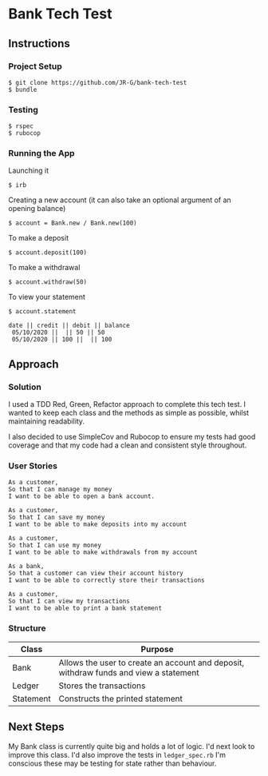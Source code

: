 Bank Tech Test
===

Instructions
---
### Project Setup
```
$ git clone https://github.com/JR-G/bank-tech-test
$ bundle
```

### Testing
```
$ rspec
$ rubocop
```

### Running the App
Launching it
```
$ irb
```
Creating a new account (it can also take an optional argument of an opening balance)
```
$ account = Bank.new / Bank.new(100)
```
To make a deposit
```
$ account.deposit(100)
```
To make a withdrawal
```
$ account.withdraw(50)
```
To view your statement
```
$ account.statement

date || credit || debit || balance
 05/10/2020 ||  || 50 || 50
 05/10/2020 || 100 ||  || 100
```
Approach
---
### Solution
I used a TDD Red, Green, Refactor approach to complete this tech test. I wanted to keep each class and the methods as simple as possible, whilst maintaining readability.

I also decided to use SimpleCov and Rubocop to ensure my tests had good coverage and that my code had a clean and consistent style throughout.

### User Stories
```
As a customer,
So that I can manage my money
I want to be able to open a bank account.
```
```
As a customer,
So that I can save my money
I want to be able to make deposits into my account
```
```
As a customer,
So that I can use my money
I want to be able to make withdrawals from my account

```
```
As a bank,
So that a customer can view their account history
I want to be able to correctly store their transactions
```
```
As a customer,
So that I can view my transactions
I want to be able to print a bank statement
```


### Structure
| Class | Purpose |
| ----- | ------- |
| Bank  |  Allows the user to create an account and deposit, withdraw funds and view a statement    |
| Ledger | Stores the transactions |
| Statement | Constructs the printed statement  |


Next Steps
---
My Bank class is currently quite big and holds a lot of logic. I'd next look to improve this class. I'd also improve the tests in ```ledger_spec.rb``` I'm conscious these may be testing for state rather than behaviour.